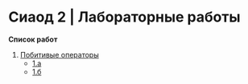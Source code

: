# Сиаод 2 | Лабораторные работы 

**Список работ** 
1. [Побитивые операторы](/lab1) 
    * [1.а](/lab1/README.md#номер-1.a) 
    * [1.б](/lab1/README.md#номер-1.б) 

